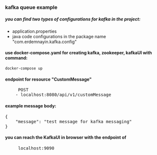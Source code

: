 
### kafka queue example

##### you can find two types of configurations for kafka in the project: 
- application.properties
- java code configurations in the package name "com.erdemnayin.kafka.config"

#### use docker-compose.yaml for creating kafka, zookeeper, kafkaUI with command: 

```console
docker-compose up
```

#### endpoint for resource "CustomMessage"

<pre>
     POST
    - localhost:8080/api/v1/customMessage
</pre>


#### example message body:

<pre>
{
    "message": "test message for kafka messaging"
}
</pre>

#### you can reach the KafkaUI in browser with the endpoint of

<pre>
     localhost:9090
</pre>

